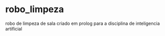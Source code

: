 # robo_limpeza
robo de limpeza de sala criado em prolog para a disciplina de inteligencia artificial
